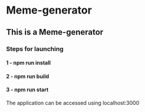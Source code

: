 # Meme-generator

## This is a Meme-generator

### Steps for launching

#### 1 - npm run install

#### 2 - npm run build

#### 3 - npm run start

The application can be accessed using localhost:3000
